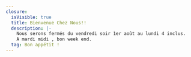 ```yaml
---
closure:
  isVisible: true
  title: Bienvenue Chez Nous!!
  description: |-
    Nous serons fermés du vendredi soir 1er août au lundi 4 inclus.
    A mardi midi , bon week end.
  tag: Bon appétit !
---
```

